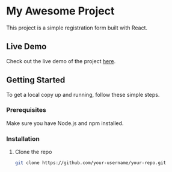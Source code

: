 # My Awesome Project

This project is a simple registration form built with React.

## Live Demo

Check out the live demo of the project [here](https://master--sweet-alfajores-3e7ec5.netlify.app/).

## Getting Started

To get a local copy up and running, follow these simple steps.

### Prerequisites

Make sure you have Node.js and npm installed.

### Installation

1. Clone the repo
   ```sh
   git clone https://github.com/your-username/your-repo.git
